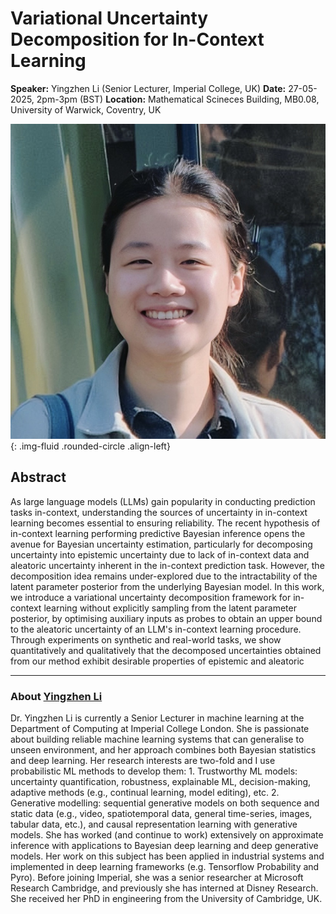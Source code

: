 # Variational Uncertainty Decomposition for In-Context Learning

**Speaker:** Yingzhen Li (Senior Lecturer, Imperial College, UK)
**Date:** 27-05-2025, 2pm-3pm (BST)
**Location:** Mathematical Scineces Building, MB0.08, University of Warwick, Coventry, UK

![Yingzhen Li](/assets/img/y_li.jpg){: .img-fluid .rounded-circle .align-left}

## Abstract

As large language models (LLMs) gain popularity in conducting prediction tasks in-context, understanding the sources of uncertainty in in-context learning becomes essential to ensuring reliability. The recent hypothesis of in-context learning performing predictive Bayesian inference opens the avenue for Bayesian uncertainty estimation, particularly for decomposing uncertainty into epistemic uncertainty due to lack of in-context data and aleatoric uncertainty inherent in the in-context prediction task. However, the decomposition idea remains under-explored due to the intractability of the latent parameter posterior from the underlying Bayesian model. In this work, we introduce a variational uncertainty decomposition framework for in-context learning without explicitly sampling from the latent parameter posterior, by optimising auxiliary inputs as probes to obtain an upper bound to the aleatoric uncertainty of an LLM's in-context learning procedure. Through experiments on synthetic and real-world tasks, we show quantitatively and qualitatively that the decomposed uncertainties obtained from our method exhibit desirable properties of epistemic and aleatoric

---

### About [Yingzhen Li](http://yingzhenli.net/home/en/)

Dr. Yingzhen Li is currently a Senior Lecturer in machine learning at the Department of Computing at Imperial College London. She is passionate about building reliable machine learning systems that can generalise to unseen environment, and her approach combines both Bayesian statistics and deep learning.
Her research interests are two-fold and I use probabilistic ML methods to develop them: 1. Trustworthy ML models: uncertainty quantification, robustness, explainable ML, decision-making, adaptive methods (e.g., continual learning, model editing), etc. 2. Generative modelling: sequential generative models on both sequence and static data (e.g., video, spatiotemporal data, general time-series, images, tabular data, etc.), and causal representation learning with generative models. She has worked (and continue to work) extensively on approximate inference with applications to Bayesian deep learning and deep generative models. Her work on this subject has been applied in industrial systems and implemented in deep learning frameworks (e.g. Tensorflow Probability and Pyro).  Before joining Imperial, she was a senior researcher at Microsoft Research Cambridge, and previously she has interned at Disney Research. She received her PhD in engineering from the University of Cambridge, UK.
